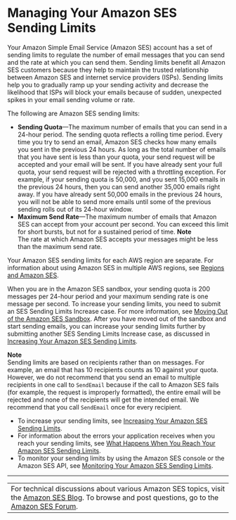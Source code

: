 # Managing Your Amazon SES Sending Limits<a name="manage-sending-limits"></a>

Your Amazon Simple Email Service \(Amazon SES\) account has a set of sending limits to regulate the number of email messages that you can send and the rate at which you can send them\. Sending limits benefit all Amazon SES customers because they help to maintain the trusted relationship between Amazon SES and internet service providers \(ISPs\)\. Sending limits help you to gradually ramp up your sending activity and decrease the likelihood that ISPs will block your emails because of sudden, unexpected spikes in your email sending volume or rate\.

The following are Amazon SES sending limits:
+ **Sending Quota**—The maximum number of emails that you can send in a 24\-hour period\. The sending quota reflects a rolling time period\. Every time you try to send an email, Amazon SES checks how many emails you sent in the previous 24 hours\. As long as the total number of emails that you have sent is less than your quota, your send request will be accepted and your email will be sent\. If you have already sent your full quota, your send request will be rejected with a throttling exception\. For example, if your sending quota is 50,000, and you sent 15,000 emails in the previous 24 hours, then you can send another 35,000 emails right away\. If you have already sent 50,000 emails in the previous 24 hours, you will not be able to send more emails until some of the previous sending rolls out of its 24\-hour window\.
+ **Maximum Send Rate**—The maximum number of emails that Amazon SES can accept from your account per second\. You can exceed this limit for short bursts, but not for a sustained period of time\.
**Note**  
The rate at which Amazon SES accepts your messages might be less than the maximum send rate\.

Your Amazon SES sending limits for each AWS region are separate\. For information about using Amazon SES in multiple AWS regions, see [Regions and Amazon SES](regions.md)\.

When you are in the Amazon SES sandbox, your sending quota is 200 messages per 24\-hour period and your maximum sending rate is one message per second\. To increase your sending limits, you need to submit an SES Sending Limits Increase case\. For more information, see [Moving Out of the Amazon SES Sandbox](request-production-access.md)\. After you have moved out of the sandbox and start sending emails, you can increase your sending limits further by submitting another SES Sending Limits Increase case, as discussed in [Increasing Your Amazon SES Sending Limits](increase-sending-limits.md)\.

**Note**  
Sending limits are based on recipients rather than on messages\. For example, an email that has 10 recipients counts as 10 against your quota\. However, we do not recommend that you send an email to multiple recipients in one call to `SendEmail` because if the call to Amazon SES fails \(for example, the request is improperly formatted\), the entire email will be rejected and none of the recipients will get the intended email\. We recommend that you call `SendEmail` once for every recipient\.
+ To increase your sending limits, see [Increasing Your Amazon SES Sending Limits](increase-sending-limits.md)\. 
+ For information about the errors your application receives when you reach your sending limits, see [What Happens When You Reach Your Amazon SES Sending Limits](reach-sending-limits.md)\.
+ To monitor your sending limits by using the Amazon SES console or the Amazon SES API, see [Monitoring Your Amazon SES Sending Limits](monitor-sending-limits.md)\.


****  

|  | 
| --- |
| For technical discussions about various Amazon SES topics, visit the [Amazon SES Blog](https://aws.amazon.com//blogs/ses/)\. To browse and post questions, go to the [Amazon SES Forum](https://forums.aws.amazon.com/forum.jspa?forumID=90)\. | 